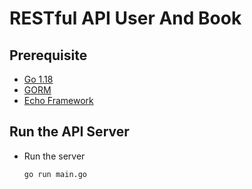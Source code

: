 # RESTful API User And Book

## Prerequisite

- [Go 1.18](https://golang.org/dl/)
- [GORM](https://gorm.io/index.html)
- [Echo Framework](https://echo.labstack.com/)

## Run the API Server

- Run the server

  ```shell
  go run main.go
  ```
